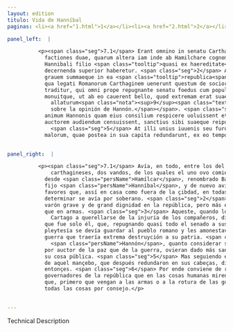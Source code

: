 ```yaml
---
layout: edition
titulo: Vida de Hanníbal
paginas: <li><a href="1.html">1</a></li><li><a href="2.html">2</a></li><li><a href="3.html">3</a></li><li><a href="4.html">4</a></li><li><a href="5.html">5</a></li><li><a href="6.html">6</a></li><li><a href="7.html">7</a></li><li><a href="8.html">8</a></li><li><a href="9.html">9</a></li><li><a href="10.html">10</a></li><li><a href="11.html">11</a></li><li><a href="12.html">12</a></li><li><a href="13.html">13</a></li><li><a href="14.html">14</a></li><li><a href="15.html">15</a></li><li><a href="16.html">16</a></li><li><a href="17.html">17</a></li><li><a href="18.html">18</a></li><li><a href="19.html">19</a></li><li><a href="20.html">20</a></li><li><a href="21.html">21</a></li><li><a href="22.html">22</a></li><li><a href="23.html">23</a></li><li><a href="24.html">24</a></li><li><a href="25.html">25</a></li><li><a href="26.html">26</a></li><li><a href="27.html">27</a></li><li><a href="28.html">28</a></li><li><a href="29.html">29</a></li><li><a href="30.html">30</a></li><li><a href="31.html">31</a></li><li><a href="32.html">32</a></li><li><a href="33.html">33</a></li><li><a href="34.html">34</a></li><li><a href="35.html">35</a></li><li><a href="36.html">36</a></li><li><a href="37.html">37</a></li><li><a href="38.html">38</a></li><li><a href="39.html">39</a></li><li><a href="40.html">40</a></li><li><a href="41.html">41</a></li><li><a href="42.html">42</a></li><li><a href="43.html">43</a></li><li><a href="44.html">44</a></li><li><a href="45.html">45</a></li><li><a href="46.html">46</a></li><li><a href="47.html">47</a></li><li><a href="48.html">48</a></li><li><a href="49.html">49</a></li><li><a href="50.html">50</a></li><li><a href="51.html">51</a></li><li><a href="52.html">52</a></li><li><a href="53.html">53</a></li><li><a href="54.html">54</a></li><li><a href="55.html">55</a></li><li><a href="56.html">56</a></li><li><a href="57.html">57</a></li><li><a href="58.html">58</a></li><li><a href="59.html">59</a></li><li><a href="60.html">60</a></li><li><a href="61.html">61</a></li><li><a href="62.html">62</a></li><li><a href="63.html">63</a></li><li><a href="64.html">64</a></li><li><a href="65.html">65</a></li><li><a href="66.html">66</a></li><li><a href="67.html">67</a></li><li><a href="68.html">68</a></li><li><a href="69.html">69</a></li><li><a href="70.html">70</a></li><li><a href="71.html">71</a></li><li><a href="72.html">72</a></li><li><a href="73.html">73</a></li><li><a href="74.html">74</a></li><li><a href="75.html">75</a></li><li><a href="76.html">76</a></li><li><a href="77.html">77</a></li><li><a href="78.html">78</a></li><li><a href="79.html">79</a></li><li><a href="80.html">80</a></li><li><a href="81.html">81</a></li><li><a href="82.html">82</a></li><li><a href="83.html">83</a></li><li><a href="84.html">84</a></li><li><a href="85.html">85</a></li><li><a href="86.html">86</a></li><li><a href="87.html">87</a></li><li><a href="88.html">88</a></li><li><a href="89.html">89</a></li><li><a href="90.html">90</a></li><li><a href="91.html">91</a></li><li><a href="92.html">92</a></li><li><a href="93.html">93</a></li><li><a href="94.html">94</a></li><li><a href="95.html">95</a></li><li><a href="96.html">96</a></li>

panel_left:  |

          <p><span class="seg">7.1</span> Erant omnino in senatu Carthaginensium
            factiones duae, quarum altera iam inde ab Hamilchare cognomento barcha intitium trahens
            Hannibali filio <span class="tooltip">quasi ex haereditate<span class="tooltiptext">quasi hereditate U </span></span> obuenerat, auctaque deinceps in tantas creuerat opes, ut domi forisque in omni re
            decernenda superior haberetur. <span class="seg">2</span> Altera uero principem habebat Hannonem uirum
            grauem summaeque in ea <span class="tooltip">republica<span class="tooltiptext">re #U </span></span> dignitatis, toga tamen magis quam armis egregium. <span class="seg">3</span> Is ea tempestate
            qua legati Romanorum Carthaginem uenerunt questum de sociorum iniuriis, solus fuisse
            traditur, qui omni prope repugnante senatu foedus cum populo Romano seruandum censuit
            monuitque, ut ab eo cauerent bello, quod extremam erat suae patriae perniciem
              allaturum<span class="nota"><sup>9</sup><span class="texto_nota">En Livio XXI, 10, aparece también un excursus
              sobre la opinión de Hannón.</span></span>. <span class="seg">4</span> In quo si carthaginenses non tam
            animum Hannonis quam eius consilium respicere uoluissent et pacis potius quam belli
            auctorem audiendum censuissent, sanctius sibi suaeque reipublicae foret consultum.
              <span class="seg">5</span> At illi unius iuuenis seu furorem seu cupiditatem secuti tantorum
            malorum, quae postea in sua capita redundarunt, ex eo tempore occasionem <span class="tooltip">dedere<span class="tooltiptext">dederunt #F #W </span></span>. <span class="seg">6</span> Quocirca sapientes uiros et optimos <span class="tooltip">rerum publicarum<span class="tooltiptext">rei publice #F #W </span></span> gubernatores finem magis in rebus humanis quam initium <span class="tooltip">spectari<span class="tooltiptext">spectare #F #N #P #R #S #W pręstare #U </span></span>, et priusquam ad arma bellaque prorumpant, experiri omnia consilio decet.</p>
        

panel_right:  |

          <p><span class="seg">7.1</span> Avía, en todo, entre los del senado de los
              carthagineses, dos vandos, de los quales el uno ovo comienço
            desde <span class="persName">Hamílcar</span>, renombrado Barcha, que como por heredad veniera al
            fijo <span class="persName">Hanníbal</span>, y de nuevo avía cresçido aquel vando en tantos
            favores que, assí en casa como fuera de la çibdad, en todas las cosas que se avían de
            determinar se avía por soberano. <span class="seg">2</span> Era el principal del otro vando Hanno,
            varón grave y de grand dignidad en la república, pero más egregio o señalado en la toga
            que en armas. <span class="seg">3</span> Aqueste, quando los embaxadores romanos venieron a
              Cartago a querellarse de la injuria de los compañeros, dizen
            que fue solo él, que, repugnando quasi todo el senado a sus dichos, juzgava que la
            pleytesía se devía guardar al pueblo romano y les amonestava que se guardassen de la
            guerra que traería extrema destruyción a su patria. <span class="seg">4</span> Y si en esto los carthagineses quisieran mirar no solamente el ánimo de
              <span class="persName">Hannón</span>, quanto considerar su consejo, y antes lo quisieran oýr
            por auctor de la paz que de la guerra, ovieran dado más sancto consejo a sý mesmos y a
            su cosa pública. <span class="seg">5</span> Mas seguiendo ellos para tantos males el furor y cobdiçia
            de aquel mançebo, que después redundaron en sus cabeças, dieron a ello occasión desde
            entonçes. <span class="seg">6</span> Por ende conviene de razón a los varones sabios y muy buenos
            governadores de la república que en las cosas humanas miren más el fin qu'el comienço, y
            que, primero que vengan a las armas o a la rotura de las guerras, experimenten guiar
            todas las cosas por consejo.</p>
        

---
```


Technical Description 